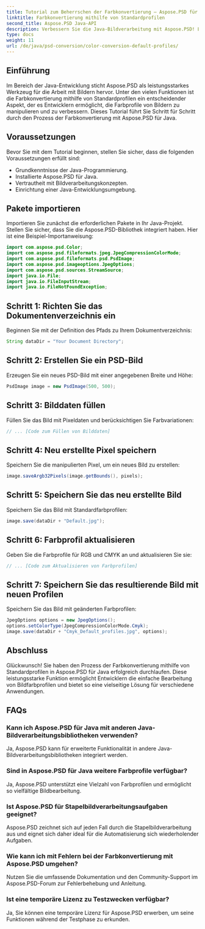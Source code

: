 ```yaml
---
title: Tutorial zum Beherrschen der Farbkonvertierung – Aspose.PSD für Java
linktitle: Farbkonvertierung mithilfe von Standardprofilen
second_title: Aspose.PSD Java-API
description: Verbessern Sie die Java-Bildverarbeitung mit Aspose.PSD! Lernen Sie die Farbkonvertierung mithilfe von Standardprofilen für lebendige, individuelle Bilder. Jetzt entdecken!
type: docs
weight: 11
url: /de/java/psd-conversion/color-conversion-default-profiles/
---
```

## Einführung
Im Bereich der Java-Entwicklung sticht Aspose.PSD als leistungsstarkes Werkzeug für die Arbeit mit Bildern hervor. Unter den vielen Funktionen ist die Farbkonvertierung mithilfe von Standardprofilen ein entscheidender Aspekt, der es Entwicklern ermöglicht, die Farbprofile von Bildern zu manipulieren und zu verbessern. Dieses Tutorial führt Sie Schritt für Schritt durch den Prozess der Farbkonvertierung mit Aspose.PSD für Java.
## Voraussetzungen
Bevor Sie mit dem Tutorial beginnen, stellen Sie sicher, dass die folgenden Voraussetzungen erfüllt sind:
- Grundkenntnisse der Java-Programmierung.
- Installierte Aspose.PSD für Java.
- Vertrautheit mit Bildverarbeitungskonzepten.
- Einrichtung einer Java-Entwicklungsumgebung.
## Pakete importieren
Importieren Sie zunächst die erforderlichen Pakete in Ihr Java-Projekt. Stellen Sie sicher, dass Sie die Aspose.PSD-Bibliothek integriert haben. Hier ist eine Beispiel-Importanweisung:
```java
import com.aspose.psd.Color;
import com.aspose.psd.fileformats.jpeg.JpegCompressionColorMode;
import com.aspose.psd.fileformats.psd.PsdImage;
import com.aspose.psd.imageoptions.JpegOptions;
import com.aspose.psd.sources.StreamSource;
import java.io.File;
import java.io.FileInputStream;
import java.io.FileNotFoundException;
```
## Schritt 1: Richten Sie das Dokumentenverzeichnis ein
Beginnen Sie mit der Definition des Pfads zu Ihrem Dokumentverzeichnis:
```java
String dataDir = "Your Document Directory";
```
## Schritt 2: Erstellen Sie ein PSD-Bild
Erzeugen Sie ein neues PSD-Bild mit einer angegebenen Breite und Höhe:
```java
PsdImage image = new PsdImage(500, 500);
```
## Schritt 3: Bilddaten füllen
Füllen Sie das Bild mit Pixeldaten und berücksichtigen Sie Farbvariationen:
```java
// ... [Code zum Füllen von Bilddaten]
```
## Schritt 4: Neu erstellte Pixel speichern
Speichern Sie die manipulierten Pixel, um ein neues Bild zu erstellen:
```java
image.saveArgb32Pixels(image.getBounds(), pixels);
```
## Schritt 5: Speichern Sie das neu erstellte Bild
Speichern Sie das Bild mit Standardfarbprofilen:
```java
image.save(dataDir + "Default.jpg");
```
## Schritt 6: Farbprofil aktualisieren
Geben Sie die Farbprofile für RGB und CMYK an und aktualisieren Sie sie:
```java
// ... [Code zum Aktualisieren von Farbprofilen]
```
## Schritt 7: Speichern Sie das resultierende Bild mit neuen Profilen
Speichern Sie das Bild mit geänderten Farbprofilen:
```java
JpegOptions options = new JpegOptions();
options.setColorType(JpegCompressionColorMode.Cmyk);
image.save(dataDir + "Cmyk_Default_profiles.jpg", options);
```
## Abschluss
Glückwunsch! Sie haben den Prozess der Farbkonvertierung mithilfe von Standardprofilen in Aspose.PSD für Java erfolgreich durchlaufen. Diese leistungsstarke Funktion ermöglicht Entwicklern die einfache Bearbeitung von Bildfarbprofilen und bietet so eine vielseitige Lösung für verschiedene Anwendungen.
## FAQs
### Kann ich Aspose.PSD für Java mit anderen Java-Bildverarbeitungsbibliotheken verwenden?
Ja, Aspose.PSD kann für erweiterte Funktionalität in andere Java-Bildverarbeitungsbibliotheken integriert werden.
### Sind in Aspose.PSD für Java weitere Farbprofile verfügbar?
Ja, Aspose.PSD unterstützt eine Vielzahl von Farbprofilen und ermöglicht so vielfältige Bildbearbeitung.
### Ist Aspose.PSD für Stapelbildverarbeitungsaufgaben geeignet?
Aspose.PSD zeichnet sich auf jeden Fall durch die Stapelbildverarbeitung aus und eignet sich daher ideal für die Automatisierung sich wiederholender Aufgaben.
### Wie kann ich mit Fehlern bei der Farbkonvertierung mit Aspose.PSD umgehen?
Nutzen Sie die umfassende Dokumentation und den Community-Support im Aspose.PSD-Forum zur Fehlerbehebung und Anleitung.
### Ist eine temporäre Lizenz zu Testzwecken verfügbar?
Ja, Sie können eine temporäre Lizenz für Aspose.PSD erwerben, um seine Funktionen während der Testphase zu erkunden.